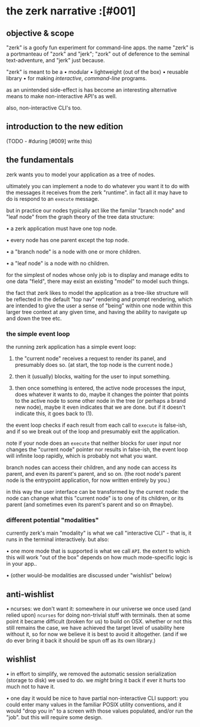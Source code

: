 # the zerk narrative :[#001]

## objective & scope

"zerk" is a goofy fun experiment for command-line apps.
the name "zerk" is a portmanteau of "zork" and "jerk"; "zork" out of
deference to the seminal text-adventure, and "jerk" just because.


"zerk" is meant to be a
  • modular
  • lightweight (out of the box)
  • reusable library
  • for making *interactive*, *command-line* programs.

as an unintended side-effect is has become an interesting alternative
means to make non-interactive API's as well.

also, non-interactive CLI's too.




## introduction to the new edition

(TODO - #during [#009] write this)



## the fundamentals

zerk wants you to model your application as a tree of nodes.

ultimately you can implement a node to do whatever you want it to do
with the messages it receives from the zerk "runtime". in fact all it
may have to do is respond to an `execute` message.

but in practice our nodes typically act like the familar "branch node"
and "leaf node" from the graph theory of the tree data structure:

  • a zerk application must have one top node.

  • every node has one parent except the top node.

  • a "branch node" is a node with one or more children.

  • a "leaf node" is a node with no children.

for the simplest of nodes whose only job is to display and manage edits
to one data "field", there may exist an existing "model" to model such
things.

the fact that zerk likes to model the application as a tree-like
structure will be reflected in the default "top nav" rendering and
prompt rendering, which are intended to give the user a sense of "being"
within one node within this larger tree context at any given time, and
having the ability to navigate up and down the tree etc.




### the simple event loop

the running zerk application has a simple event loop:

1) the "current node" receives a request to render its panel, and
   presumably does so. (at start, the top node is the current node.)

2) then it (usually) blocks, waiting for the user to input something.

3) then once something is entered, the active node processes the input,
   does whatever it wants to do, maybe it changes the pointer that
   points to the active node to some other node in the tree (or
   perhaps a brand new node), maybe it even indicates that we are
   done. but if it doesn't indicate this, it goes back to (1).

the event loop checks if each result from each call to `execute` is
false-ish, and if so we break out of the loop and presumably exit the
application.

note if your node does an `execute` that neither blocks for user
input nor changes the "current node" pointer nor results in false-ish,
the event loop will infinite loop rapidly, which is probably not what
you want.

branch nodes can access their children, and any node can access its
parent, and even its parent's parent, and so on. (the root node's parent
node is the entrypoint application, for now written entirely by you.)

in this way the user interface can be transformed by the current node:
the node can change what this "current node" is to one of its children,
or its parent (and sometimes even its parent's parent and so on #maybe).




### different potential "modalities"

currently zerk's main "modality" is what we call "interactive CLI" -
that is, it runs in the terminal interactively. but also:

  • one more mode that is supported is what we call `API`. the
    extent to which this will work "out of the box" depends on
    how much mode-specific logic is in your app..

  • (other would-be modalities are discussed under "wishlist" below)




## anti-wishlist

  • ncurses: we don't want it: somewhere in our universe we once used
    (and relied upon) `ncurses` for doing non-trivial stuff with terminals.
    then at some point it became difficult (broken for us) to build on OSX.
    whether or not this still remains the case, we have achieved the
    target level of usability here without it, so for now we believe it
    is best to avoid it altogether. (and if we do ever bring it back it
    should be spun off as its own library.)




## wishlist

  • in effort to simplify, we removed the automatic session
    serialization (storage to disk) we used to do. we *might* bring
    it back if ever it hurts too much not to have it.

  • one day it would be nice to have partial non-interactive CLI
    support: you could enter many values in the familiar POSIX utility
    conventions, and it would "drop you in" to a screen with those
    values populated, and/or run the "job". but this will require some
    design.
